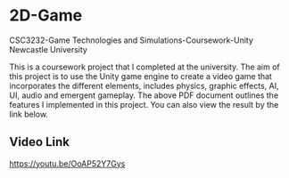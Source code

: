 # 2D-Game
CSC3232-Game Technologies and Simulations-Coursework-Unity   Newcastle University

This is a coursework project that I completed at the university. The aim of this project is to use the Unity game engine to create a video game that incorporates the different elements, includes physics, graphic effects, AI, UI, audio and emergent gameplay. The above PDF document outlines the features I implemented in this project. You can also view the result by the link below.

## Video Link
https://youtu.be/OoAP52Y7Gys
